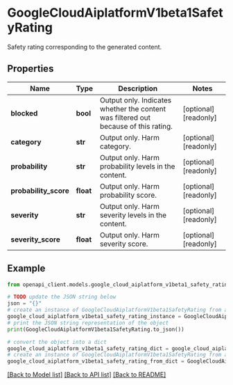 # GoogleCloudAiplatformV1beta1SafetyRating

Safety rating corresponding to the generated content.

## Properties

Name | Type | Description | Notes
------------ | ------------- | ------------- | -------------
**blocked** | **bool** | Output only. Indicates whether the content was filtered out because of this rating. | [optional] [readonly] 
**category** | **str** | Output only. Harm category. | [optional] [readonly] 
**probability** | **str** | Output only. Harm probability levels in the content. | [optional] [readonly] 
**probability_score** | **float** | Output only. Harm probability score. | [optional] [readonly] 
**severity** | **str** | Output only. Harm severity levels in the content. | [optional] [readonly] 
**severity_score** | **float** | Output only. Harm severity score. | [optional] [readonly] 

## Example

```python
from openapi_client.models.google_cloud_aiplatform_v1beta1_safety_rating import GoogleCloudAiplatformV1beta1SafetyRating

# TODO update the JSON string below
json = "{}"
# create an instance of GoogleCloudAiplatformV1beta1SafetyRating from a JSON string
google_cloud_aiplatform_v1beta1_safety_rating_instance = GoogleCloudAiplatformV1beta1SafetyRating.from_json(json)
# print the JSON string representation of the object
print(GoogleCloudAiplatformV1beta1SafetyRating.to_json())

# convert the object into a dict
google_cloud_aiplatform_v1beta1_safety_rating_dict = google_cloud_aiplatform_v1beta1_safety_rating_instance.to_dict()
# create an instance of GoogleCloudAiplatformV1beta1SafetyRating from a dict
google_cloud_aiplatform_v1beta1_safety_rating_from_dict = GoogleCloudAiplatformV1beta1SafetyRating.from_dict(google_cloud_aiplatform_v1beta1_safety_rating_dict)
```
[[Back to Model list]](../README.md#documentation-for-models) [[Back to API list]](../README.md#documentation-for-api-endpoints) [[Back to README]](../README.md)


